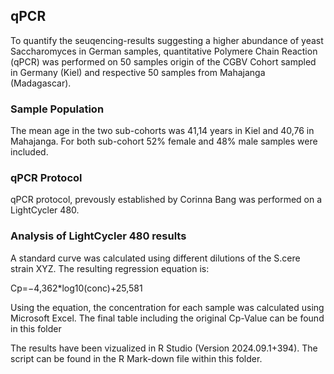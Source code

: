 ## qPCR 

To quantify the seuqencing-results suggesting a higher abundance of yeast Saccharomyces in German samples, quantitative Polymere Chain Reaction (qPCR) was performed on 50 samples origin of the CGBV Cohort 
sampled in Germany (Kiel) and respective 50 samples from Mahajanga (Madagascar). 

### Sample Population
The mean age in the two sub-cohorts was 41,14 years in Kiel and 40,76 in Mahajanga. 
For both sub-cohort 52% female and 48% male samples were included. 

### qPCR Protocol
qPCR protocol, prevously established by Corinna Bang was performed on a LightCycler 480. 

### Analysis of LightCycler 480 results 
A standard curve was calculated using different dilutions of the S.cere strain XYZ. 
The resulting regression equation is: 

Cp=−4,362*log10​(conc)+25,581

Using the equation, the concentration for each sample was calculated using Microsoft Excel. The final table including the original Cp-Value can be found in this folder

The results have been vizualized in R Studio (Version 2024.09.1+394). 
The script can be found in the R Mark-down file within this folder. 








